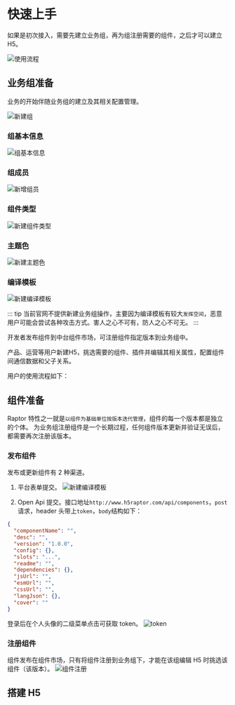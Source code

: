 # 快速上手
如果是初次接入，需要先建立业务组，再为组注册需要的组件，之后才可以建立 H5。

![使用流程](/docs/image/liu-cheng.png)

## 业务组准备
业务的开始伴随业务组的建立及其相关配置管理。

![新建组](/docs/image/new-group.png)

### 组基本信息
![组基本信息](/docs/image/group-base.png)

### 组成员
![新增组员](/docs/image/new-member.png)

### 组件类型
![新建组件类型](/docs/image/new-type.png)

### 主题色
![新建主题色](/docs/image/new-theme.png)

### 编译模板
![新建编译模板](/docs/image/new-template.png)

::: tip
当前官网不提供新建业务组操作，主要因为编译模板有较大`发挥空间`，恶意用户可能会尝试各种攻击方式。害人之心不可有，防人之心不可无。
:::

开发者发布组件到中台组件市场，可注册组件指定版本到业务组中。

产品、运营等用户新建H5，挑选需要的组件、插件并编辑其相关属性，配置组件间通信数据和父子关系。

用户的使用流程如下：

## 组件准备
Raptor 特性之一就是`以组件为基础单位按版本迭代管理`，组件的每一个版本都是独立的个体。
为业务组注册组件是一个长期过程，任何组件版本更新并验证无误后，都需要再次注册该版本。

### 发布组件
发布或更新组件有 2 种渠道。
1. 平台表单提交。
![新建编译模板](/docs/image/new-component.png)

2. Open Api 提交。接口地址`http://www.h5raptor.com/api/components`，`post`请求，header 头带上`token`，`body`结构如下：
```json
{
  "componentName": "",
  "desc": "",
  "version": "1.0.0",
  "config": {},
  "slots": "...",
  "readme": "",
  "dependencies": {},
  "jsUrl": "",
  "esmUrl": "",
  "cssUrl": "",
  "langJson": {},
  "cover": ""
}
```
登录后在个人头像的二级菜单点击可获取 token。
![token](/docs/image/token.png)

### 注册组件
组件发布在组件市场，只有将组件注册到业务组下，才能在该组编辑 H5 时挑选该组件（该版本）。
![组件注册](/docs/image/register.png)

## 搭建 H5
